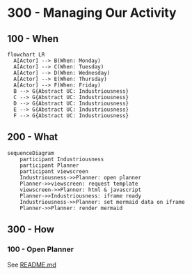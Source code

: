 # 300 - Managing Our Activity

## 100 - When

```mermaid
flowchart LR
  A[Actor] --> B(When: Monday)
  A[Actor] --> C(When: Tuesday)
  A[Actor] --> D(When: Wednesday)
  A[Actor] --> E(When: Thursday)
  A[Actor] --> F(When: Friday)
  B --> G{Abstract UC: Industriousness}
  C --> G{Abstract UC: Industriousness}
  D --> G{Abstract UC: Industriousness}
  E --> G{Abstract UC: Industriousness}
  F --> G{Abstract UC: Industriousness}
```

## 200 - What

```mermaid
sequenceDiagram
    participant Industriousness
    participant Planner
    participant viewscreen
    Industriousness->>Planner: open planner
    Planner->>viewscreen: request template
    viewscreen->>Planner: html & javascript
    Planner->>Industriousness: iframe ready
    Industriousness->>Planner: set mermaid data on iframe
    Planner->>Planner: render mermaid
```

## 300 - How

### 100 - Open Planner

See [README.md](./100/README.md)
